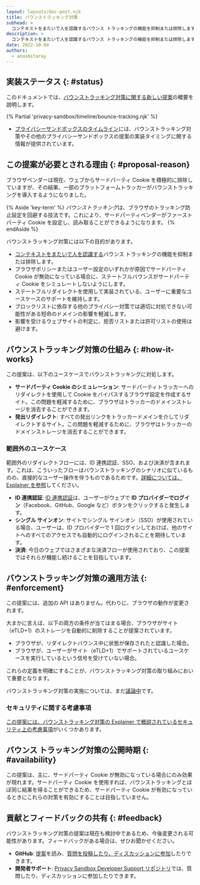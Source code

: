 ```yaml
---
layout: layouts/doc-post.njk
title: バウンストラッキング対策
subhead: >
  コンテキストをまたいで人を認識するバウンス トラッキングの機能を抑制または排除します。
description: >
  コンテキストをまたいで人を認識するバウンス トラッキングの機能を抑制または排除します。
date: 2022-10-04
authors:
  - anusmitaray
---
```


## 実装ステータス {: #status}

このドキュメントでは、[バウンストラッキング対策に関する新しい提案](https://github.com/privacycg/nav-tracking-mitigations/blob/main/bounce-tracking-explainer.md)の概要を説明します。

{% Partial 'privacy-sandbox/timeline/bounce-tracking.njk' %}

- [プライバシーサンドボックスのタイムライン](http://privacysandbox.com/timeline)には、バウンストラッキング対策やその他のプライバシーサンドボックスの提案の実装タイミングに関する情報が提供されています。

## この提案が必要とされる理由 {: #proposal-reason}

ブラウザベンダーは現在、ウェブからサードパーティ Cookie を積極的に排除していますが、その結果、一部のプラットフォームトラッカーがバウンストラッキングを導入するようになりました。

{% Aside 'key-term' %} *バウンストラッキング*は、ブラウザのトラッキング防止設定を回避する技法です。これにより、サードパーティベンダーがファーストパーティ Cookie を設定し、読み取ることができるようになります。 {% endAside %}

バウンストラッキング対策には以下の目的があります。

- [コンテキストをまたいで人を認識する](https://w3ctag.github.io/privacy-principles/#hl-recognition-cross-context)バウンス トラッキングの機能を抑制または排除します。
- ブラウザポリシーまたはユーザー設定のいずれかが原因でサードパーティ Cookie が無効になっている場合に、ステートフルバウンスがサードパーティ Cookie をシミュレートしないようにします。
- ステートフルリダイレクトを使用して実装されている、ユーザーに重要なユースケースのサポートを維持します。
- ブロックリストに依存する他のプライバシー対策では適切に対処できない可能性がある短命のドメインの影響を軽減します。
- 影響を受けるウェブサイトの判定に、拒否リストまたは許可リストの使用は避けます。

## バウンストラッキング対策の仕組み {: #how-it-works}

この提案は、以下のユースケースでバウンストラッキングに対処します。

- **サードパーティ Cookie のシミュレーション**: サードパーティトラッカーへのリダイレクトを使用して Cookie をバイパスするブラウザ設定を作成するサイト。この問題を軽減するために、ブラウザはトラッカーのドメインストレージを消去することができます。
- **発出リダイレクト**: すべての発出リンクをトラッカードメインを介してリダイレクトするサイト。この問題を軽減するために、ブラウザはトラッカーのドメインストレージを消去することができます。

### 範囲外のユースケース

範囲外のリダイレクトフローには、ID 連携認証、SSO、および決済が含まれます。これは、こういったフローはバウンストラッキングのシナリオに似ているものの、直接的なユーザー操作を伴うものであるためです。[詳細については、Explainer を参照](https://github.com/privacycg/nav-tracking-mitigations/blob/main/bounce-tracking-explainer.md)してください。

- **ID 連携認証**: [ID 連携認証](/docs/privacy-sandbox/fedcm/)は、ユーザーがウェブで **ID プロバイダーでログイン**（Facebook、GitHub、Google など）ボタンをクリックすると発生します。
- **シングル サインオン**: サイトでシングル サインオン（SSO）が使用されている場合、ユーザーは、ID プロバイダーで 1 回ログインしておけば、他のサイトへのすべてのアクセスでも自動的にログインされることを期待しています。
- **決済**: 今日のウェブではさまざまな決済フローが使用されており、この提案ではそれらが機能し続けることを目指しています。

## バウンストラッキング対策の適用方法 {: #enforcement}

この提案には、追加の API はありません。代わりに、ブラウザの動作が変更されます。

大まかに言えば、以下の両方の条件が当てはまる場合、ブラウザがサイト（eTLD+1）のストレージを自動的に削除することが提案されています。

- ブラウザが、リダイレクトバウンス中に状態が保存されたと認識した場合。
- ブラウザが、ユーザーがサイト（eTLD+1）でサポートされているユースケースを実行しているという信号を受けていない場合。

これらの定義を明確にすることが、バウンストラッキング対策の取り組みにおいて重要となります。

バウンストラッキング対策の実施については、まだ[議論中](https://github.com/privacycg/nav-tracking-mitigations/issues)です。

### セキュリティに関する考慮事項

[この提案には、バウンストラッキング対策の Explainer で概説されているセキュリティ上の考慮事項](https://github.com/privacycg/nav-tracking-mitigations/blob/main/bounce-tracking-explainer.md#privacy-and-security-considerations)がいくつかあります。

## バウンス トラッキング対策の公開時期 {: #availability}

この提案は、主に、サードパーティ Cookie が無効になっている場合にのみ効果が現れます。サードパーティ Cookie を使用すれば、バウンストラッキングとほぼ同じ結果を得ることができるため、サードパーティ Cookie が有効になっているときにこれらの対策を有効にすることは目指していません。

## 貢献とフィードバックの共有 {: #feedback}

バウンストラッキング対策の提案は現在も検討中であるため、今後変更される可能性があります。フィードバックがある場合は、ぜひお聞かせください。

- **GitHub**: [提案](https://github.com/privacycg/nav-tracking-mitigations/blob/main/bounce-tracking-explainer.md)を読み、[質問を投稿したり、ディスカッションに参加](https://github.com/privacycg/proposals/issues/6)したりできます。
- **開発者サポート**: [Privacy Sandbox Developer Support リポジトリ](https://github.com/GoogleChromeLabs/privacy-sandbox-dev-support)では、質問したり、ディスカッションに参加したりできます。
